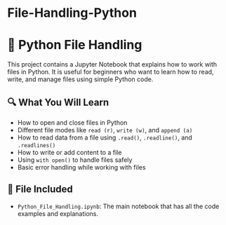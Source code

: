 # File-Handling-Python
# 📄 Python File Handling

This project contains a Jupyter Notebook that explains how to work with files in Python. It is useful for beginners who want to learn how to read, write, and manage files using simple Python code.

## 🔍 What You Will Learn

- How to open and close files in Python
- Different file modes like `read (r)`, `write (w)`, and `append (a)`
- How to read data from a file using `.read()`, `.readline()`, and `.readlines()`
- How to write or add content to a file
- Using `with open()` to handle files safely
- Basic error handling while working with files

## 📁 File Included

- `Python_File_Handling.ipynb`: The main notebook that has all the code examples and explanations.
